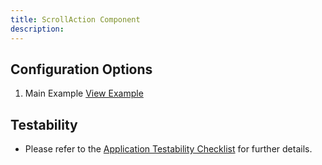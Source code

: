 ```yaml
---
title: ScrollAction Component
description: 
---
```


## Configuration Options

1. Main Example [View Example](https://design.infor.com/code/ids-enterprise/latest/demo/scrollaction/example-index?font=source-sans)

## Testability

- Please refer to the [Application Testability Checklist](https://design.infor.com/resources/application-testability-checklist) for further details.
